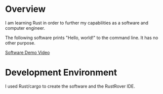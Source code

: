 # Overview

I am learning Rust in order to further my capabilities as a software and computer engineer.

The following software prints "Hello, world!" to the command line. It has no other purpose.

[Software Demo Video](https://youtu.be/9gjgw9LPrX8)

# Development Environment

I used Rust/cargo to create the software and the RustRover IDE.